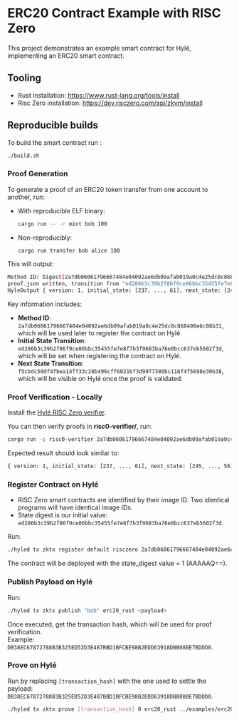 # ERC20 Contract Example with RISC Zero

This project demonstrates an example smart contract for Hylé, implementing an ERC20 smart contract.

## Tooling

- Rust installation: https://www.rust-lang.org/tools/install
- Risc Zero installation: https://dev.risczero.com/api/zkvm/install


## Reproducible builds

To build the smart contract run :
```sh
./build.sh
```

### Proof Generation

To generate a proof of an ERC20 token transfer from one account to another, run:

- With reproducible ELF binary:

   ```sh
   cargo run -- -r mint bob 100
   ```

- Non-reproducibly:

   ```sh
   cargo run transfer bob alice 100
   ```


This will output:

```sh
Method ID: Digest(2a7db06061796667484e04092ae6db09afab019a0c4e25dc8c868498e6c08b31) (hex)
proof.json written, transition from "ed286b3c39b2f86f9ce86bbc35455fe7e8f7b3f9683ba76e0bcc637eb5602f3d" to "f5cbdc50df4fbea14ff33c28b496cff6021bf3d9977380bc116f4f5698e30b38"
HyleOutput { version: 1, initial_state: [237, ..., 61], next_state: [245, ..., 56], identity: "bob", tx_hash: [1], index: 0, payloads: [1, ..., 0], success: true, program_outputs: "Minted 100 to bob" }
```

Key information includes:
- **Method ID**: `2a7db06061796667484e04092ae6db09afab019a0c4e25dc8c868498e6c08b31`, which will be used later to register the contract on Hylé.
- **Initial State Transition**: `ed286b3c39b2f86f9ce86bbc35455fe7e8f7b3f9683ba76e0bcc637eb5602f3d`, which will be set when registering the contract on Hylé.
- **Next State Transition**: `f5cbdc50df4fbea14ff33c28b496cff6021bf3d9977380bc116f4f5698e30b38`, which will be visible on Hylé once the proof is validated.

### Proof Verification - Locally

Install the [Hylé RISC Zero verifier](https://github.com/Hyle-org/verifiers-for-hyle).

You can then verify proofs in **risc0-verifier/**, run:

```sh
cargo run -p risc0-verifier 2a7db06061796667484e04092ae6db09afab019a0c4e25dc8c868498e6c08b31 ../../../examples/erc20/rust/proof.json
```

Expected result should look similar to:

```sh
{ version: 1, initial_state: [237, ..., 61], next_state: [245, ..., 56], identity: "bob", tx_hash: [1], index: 0, payloads: [1, ..., 0], success: true, program_outputs: "Minted 100 to bob" }
```

### Register Contract on Hylé

- RISC Zero smart contracts are identified by their image ID. Two identical programs will have identical image IDs.
- State digest is our initial value: `ed286b3c39b2f86f9ce86bbc35455fe7e8f7b3f9683ba76e0bcc637eb5602f3d`.

Run:

```sh
./hyled tx zktx register default risczero 2a7db06061796667484e04092ae6db09afab019a0c4e25dc8c868498e6c08b31 erc20_rust ed286b3c39b2f86f9ce86bbc35455fe7e8f7b3f9683ba76e0bcc637eb5602f3d
```

The contract will be deployed with the state_digest value = 1 (AAAAAQ==).


### Publish Payload on Hylé

Run:

```sh
./hyled tx zktx publish "bob" erc20_rust <payload>
```


Once executed, get the transaction hash, which will be used for proof verification.  
Example: `DB38EC67872788B3B325ED52D3E487BBD1BFCBE98B2EDD63918DBB080E7BDDD0`.



### Prove on Hylé

Run by replacing `[transaction_hash]` with the one used to settle the payload: `DB38EC67872788B3B325ED52D3E487BBD1BFCBE98B2EDD63918DBB080E7BDDD0`.

```sh
./hyled tx zktx prove [transaction_hash] 0 erc20_rust ../examples/erc20/rust/proof.json
```



